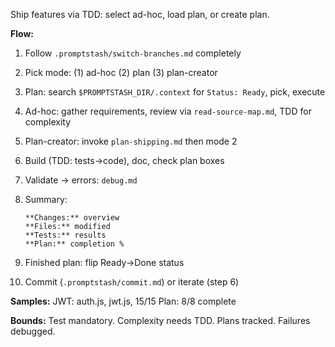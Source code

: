 Ship features via TDD: select ad-hoc, load plan, or create plan.

**Flow:**

1. Follow `.promptstash/switch-branches.md` completely

2. Pick mode: (1) ad-hoc (2) plan (3) plan-creator

3. Plan: search `$PROMPTSTASH_DIR/.context` for `Status: Ready`, pick, execute

4. Ad-hoc: gather requirements, review via `read-source-map.md`, TDD for complexity

5. Plan-creator: invoke `plan-shipping.md` then mode 2

6. Build (TDD: tests->code), doc, check plan boxes

7. Validate -> errors: `debug.md`

8. Summary:
   ```text
   **Changes:** overview
   **Files:** modified
   **Tests:** results
   **Plan:** completion %
   ```

9. Finished plan: flip Ready->Done status

10. Commit (`.promptstash/commit.md`) or iterate (step 6)

**Samples:**
JWT: auth.js, jwt.js, 15/15
Plan: 8/8 complete

**Bounds:** Test mandatory. Complexity needs TDD. Plans tracked. Failures debugged.
